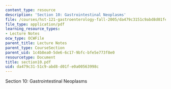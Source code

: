 ```yaml
---
content_type: resource
description: 'Section 10: Gastrointestinal Neoplasms'
file: /courses/hst-121-gastroenterology-fall-2005/da479c3151c9abd8d01fe0a00563998c_section10.pdf
file_type: application/pdf
learning_resource_types:
- Lecture Notes
ocw_type: OCWFile
parent_title: Lecture Notes
parent_type: CourseSection
parent_uid: 1c4b8ea0-5de6-6c17-9bfc-bfe5e773f8e0
resourcetype: Document
title: section10.pdf
uid: da479c31-51c9-abd8-d01f-e0a00563998c
---
```

Section 10: Gastrointestinal Neoplasms

